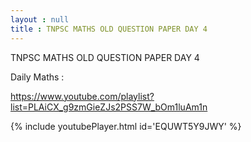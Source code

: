 ```yaml
---
layout : null
title : TNPSC MATHS OLD QUESTION PAPER DAY 4
---
```


TNPSC MATHS OLD QUESTION PAPER DAY 4

Daily Maths :

https://www.youtube.com/playlist?list=PLAiCX_g9zmGieZJs2PSS7W_bOm1luAm1n



{% include youtubePlayer.html id='EQUWT5Y9JWY' %}

